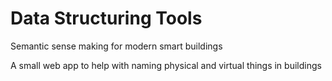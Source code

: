 # Data Structuring Tools

Semantic sense making for modern smart buildings

A small web app to help with naming physical and virtual things in buildings
